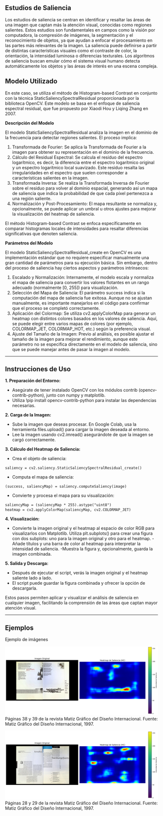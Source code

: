 ## Estudios de Saliencia

Los estudios de saliencia se centran en identificar y resaltar las áreas de una imagen que captan más la atención visual, conocidas como regiones salientes. Estos estudios son fundamentales en campos como la visión por computadora, la compresión de imágenes, la segmentación y el reconocimiento de objetos, ya que ayudan a enfocar el procesamiento en las partes más relevantes de la imagen. La saliencia puede definirse a partir de distintas características visuales como el contraste de color, la orientación, la intensidad luminosa o diferencias texturales. Los algoritmos de saliencia buscan emular cómo el sistema visual humano detecta automáticamente los objetos y las áreas de interés en una escena compleja.



## Modelo Utilizado

En este caso, se utiliza el método de Histogram-based Contrast en conjunto con la técnica StaticSaliencySpectralResidual proporcionada por la biblioteca OpenCV. Este modelo se basa en el enfoque de saliencia espectral residual, que fue propuesto por Xiaodi Hou y Liqing Zhang en 2007.

**Descripción del Modelo**

El modelo StaticSaliencySpectralResidual analiza la imagen en el dominio de la frecuencia para detectar regiones salientes. El proceso implica:

1. Transformada de Fourier: Se aplica la Transformada de Fourier a la imagen para obtener su representación en el dominio de la frecuencia.
2. Cálculo del Residual Espectral: Se calcula el residuo del espectro logarítmico, es decir, la diferencia entre el espectro logarítmico original y un espectro logarítmico local suavizado. Este residuo resalta las irregularidades en el espectro que suelen corresponder a características salientes en la imagen.
3. Transformada Inversa: Se realiza la Transformada Inversa de Fourier sobre el residuo para volver al dominio espacial, generando así un mapa de saliencia que indica la probabilidad de que cada píxel pertenezca a una región saliente.
4. Normalización y Post-Procesamiento: El mapa resultante se normaliza y, opcionalmente, se puede aplicar un umbral u otros ajustes para mejorar la visualización del heatmap de saliencia.

El método Histogram-based Contrast se enfoca específicamente en comparar histogramas locales de intensidades para resaltar diferencias significativas que denoten saliencia.

**Parámetros del Modelo**

El modelo StaticSaliencySpectralResidual_create en OpenCV es una implementación estándar que no requiere especificar manualmente una gran cantidad de parámetros para su ejecución básica. Sin embargo, dentro del proceso de saliencia hay ciertos aspectos y parámetros intrínsecos:

1. Escalado y Normalización: Internamente, el modelo escala y normaliza el mapa de saliencia para convertir los valores flotantes en un rango adecuado (normalmente [0, 255]) para visualización.
2. Selección del Mapa de Saliencia: El parámetro success indica si la computación del mapa de saliencia fue exitosa. Aunque no se ajustan manualmente, es importante manejarlos en el código para confirmar que el proceso se completó correctamente.
3. Aplicación del Colormap: Se utiliza cv2.applyColorMap para generar un heatmap con distintos colores basados en los valores de saliencia. Aquí, se puede elegir entre varios mapas de colores (por ejemplo, COLORMAP_JET, COLORMAP_HOT, etc.) según la preferencia visual.
4. Ajuste del Tamaño de la Imagen: Previo al análisis, es posible ajustar el tamaño de la imagen para mejorar el rendimiento, aunque este parámetro no se especifica directamente en el modelo de saliencia, sino que se puede manejar antes de pasar la imagen al modelo.

---
## Instrucciones de Uso

**1. Preparación del Entorno:**

- Asegúrate de tener instalado OpenCV con los módulos contrib (opencv-contrib-python), junto con numpy y matplotlib.
- Utiliza !pip install opencv-contrib-python para instalar las dependencias necesarias.

**2. Carga de la Imagen:**

- Sube la imagen que deseas procesar. En Google Colab, usa la herramienta files.upload() para cargar la imagen deseada al entorno.
- Lee la imagen usando cv2.imread() asegurándote de que la imagen se cargó correctamente.

**3. Cálculo del Heatmap de Saliencia:**
- Crea el objeto de saliencia:

```
saliency = cv2.saliency.StaticSaliencySpectralResidual_create()
```

- Computa el mapa de saliencia:

```
(success, saliencyMap) = saliency.computeSaliency(image)
```

- Convierte y procesa el mapa para su visualización:

```
saliencyMap = (saliencyMap * 255).astype("uint8")
heatmap = cv2.applyColorMap(saliencyMap, cv2.COLORMAP_JET)
```

**4. Visualización:**

- Convierte la imagen original y el heatmap al espacio de color RGB para visualizarlos con Matplotlib.
Utiliza plt.subplots() para crear una figura con dos subplots: uno para la imagen original y otro para el heatmap.
-Añade títulos y una barra de color al heatmap para interpretar la intensidad de saliencia.
-Muestra la figura y, opcionalmente, guarda la imagen combinada.

**5. Salida y Descarga:**

- Después de ejecutar el script, verás la imagen original y el heatmap saliente lado a lado.
- El script puede guardar la figura combinada y ofrecer la opción de descargarla.

Estos pasos permiten aplicar y visualizar el análisis de saliencia en cualquier imagen, facilitando la comprensión de las áreas que captan mayor atención visual.

---

## Ejemplos

Ejemplo de imágenes

![ejemplo1](images/original_y_heatmap_saliency1.png)
Páginas 38 y 39 de la revista Matiz Gráfico del Diseño Internacional.
Fuente: Matiz Gráfico del Diseño Internacional, 1997.


![ejemplo2](images/original_y_heatmap_saliency2.png)
Páginas 28 y 29 de la revista Matiz Gráfico del Diseño Internacional.
Fuente: Matiz Gráfico del Diseño Internacional, 1997.
